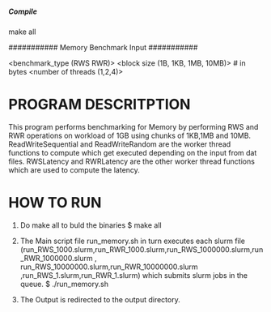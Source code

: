 ##### Compile #####

make all

########### Memory Benchmark Input ###########

<benchmark_type (RWS RWR)>
<block size (1B, 1KB, 1MB, 10MB)> # in bytes
<number of threads (1,2,4)>

# PROGRAM DESCRITPTION  #
This program performs benchmarking for Memory by performing RWS and RWR operations on workload of 1GB using chunks of 1KB,1MB and 10MB.	
ReadWriteSequential and  ReadWriteRandom are the worker thread functions to compute which get executed depending  on the input from dat files.
RWSLatency and RWRLatency are the other worker thread functions which are used to compute the latency.

# HOW TO RUN #
1. Do make all to buld the binaries
$ make all

2. The Main script file run_memory.sh in turn executes each slurm file (run_RWS_1000.slurm,run_RWR_1000.slurm,run_RWS_1000000.slurm,run_RWR_1000000.slurm ,
run_RWS_10000000.slurm,run_RWR_10000000.slurm ,run_RWS_1.slurm,run_RWR_1.slurm) which submits slurm jobs in the queue.
$ ./run_memory.sh

3. The Output is redirected to the output directory.

